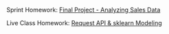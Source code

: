 Sprint Homework: [Final Project - Analyzing Sales Data](https://datalore.jetbrains.com/notebook/EbIx89gBQTPe9hlisHTxdw/hEiMEcRbwlOxmjTraqjTYu)


Live Class Homework: [Request API & sklearn Modeling](https://colab.research.google.com/drive/1qThwN26Gaf1WWVgbHJqsmvi7lACOXnzg?usp=sharing)
